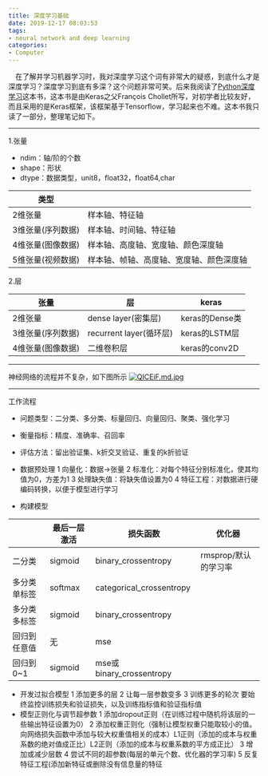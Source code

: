 ```yaml
---
title: 深度学习基础
date: 2019-12-17 08:03:53
tags:
- neural network and deep learning
categories: 
- Computer
---
```


&ensp;&ensp;在了解并学习机器学习时，我对深度学习这个词有非常大的疑惑，到底什么才是深度学习？深度学习到底有多深？这个问题非常可笑。后来我阅读了[Python深度学习](https://book.douban.com/subject/30293801/)这本书，这本书是由Keras之父François Chollet所写，对初学者比较友好，而且采用的是Keras框架，该框架基于Tensorflow，学习起来也不难。这本书我只读了一部分，整理笔记如下。

* * *

1.张量
* ndim：轴/阶的个数
* shape：形状
* dtype：数据类型，unit8，float32，float64,char

| 类型 |  |
| --- | --- |
| 2维张量|样本轴、特征轴|
| 3维张量(序列数据)|样本轴、时间轴、特征轴|
| 4维张量(图像数据)|样本轴、高度轴、宽度轴、颜色深度轴|
| 5维张量(视频数据)|样本轴、帧轴、高度轴、宽度轴、颜色深度轴|

2.层

| 张量|层  |keras  |
| --- | --- | --- |
| 2维张量|dense layer(密集层)|keras的Dense类|
| 3维张量(序列数据)|recurrent layer(循环层)|keras的LSTM层|
| 4维张量(图像数据)|二维卷积层|keras的conv2D|

* * *

神经网络的流程并不复杂，如下图所示
[![QICEiF.md.jpg](https://s2.ax1x.com/2019/12/17/QICEiF.md.jpg)](https://imgchr.com/i/QICEiF)

* * *
工作流程

* 问题类型：二分类、多分类、标量回归、向量回归、聚类、强化学习
* 衡量指标：精度、准确率、召回率
* 评估方法：留出验证集、k折交叉验证、重复的k折验证
* 数据预处理
1 向量化：数据->张量
2 标准化：对每个特征分别标准化，使其均值为0，方差为1
3 处理缺失值：将缺失值设置为0
4 特征工程：对数据进行硬编码转换，以便于模型进行学习

* 构建模型

|  | 最后一层激活 | 损失函数 | 优化器 |
| --- | --- | --- | --- |
| 二分类 | sigmoid | binary_crossentropy | rmsprop/默认的学习率 |
| 多分类单标签 | softmax | categorical_crossentropy |  |
| 多分类多标签 | sigmoid | binary_crossentropy |  |
| 回归到任意值 | 无 | mse |  |
| 回归到0~1 | sigmoid | mse或binary_crossentropy |  |

* 开发过拟合模型 
1 添加更多的层
2 让每一层参数变多
3 训练更多的轮次
要始终监控训练损失和验证损失，以及训练指标值和验证指标值
* 模型正则化与调节超参数
1 添加dropout正则（在训练过程中随机将该层的一些输出特征设置为0）
2 添加权重正则化（强制让模型权重只能取较小的值。向网络损失函数中添加与较大权重值相关的成本）L1正则（添加的成本与权重系数的绝对值成正比）L2正则（添加的成本与权重系数的平方成正比）
3 增加或减少层数
4 尝试不同的超参数(每层的单元个数、优化器的学习率)
5 反复特征工程(添加新特征或删除没有信息量的特征

